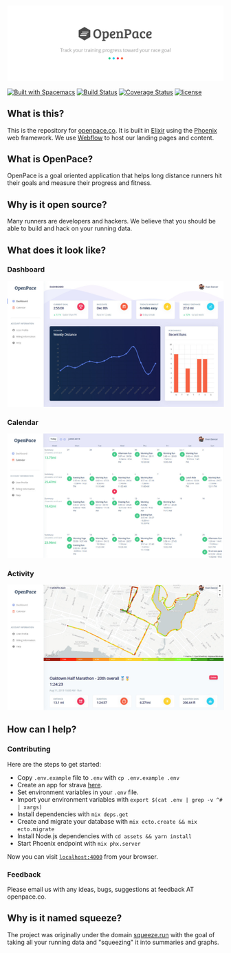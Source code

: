 ![OpenPace](https://github.com/edance/art/blob/master/squeeze/repo-banner.png)

[![Built with Spacemacs](https://cdn.rawgit.com/syl20bnr/spacemacs/442d025779da2f62fc86c2082703697714db6514/assets/spacemacs-badge.svg)](http://spacemacs.org)
[![Build Status](https://travis-ci.org/edance/openpace.svg?branch=master)](https://travis-ci.org/edance/openpace)
[![Coverage Status](https://coveralls.io/repos/github/edance/openpace/badge.svg?branch=master)](https://coveralls.io/github/edance/openpace?branch=master)
[![license](https://img.shields.io/github/license/edance/openpace.svg)](https://github.com/edance/openpace/blob/master/LICENSE.md)

## What is this?

This is the repository for [openpace.co](https://www.openpace.co).
It is built in [Elixir](http://elixir-lang.org/) using the [Phoenix](http://www.phoenixframework.org/) web framework.
We use [Webflow](https://webflow.com) to host our landing pages and content.

## What is OpenPace?

OpenPace is a goal oriented application that helps long distance runners hit their goals and measure their progress and fitness.

## Why is it open source?

Many runners are developers and hackers.
We believe that you should be able to build and hack on your running data.

## What does it look like?

### Dashboard
![Dashboard](https://github.com/edance/art/blob/master/squeeze/screenshots/dashboard.jpg)

### Calendar
![Calendar](https://github.com/edance/art/blob/master/squeeze/screenshots/calendar.jpg)

### Activity
![Activity](https://github.com/edance/art/blob/master/squeeze/screenshots/activity.jpg)

## How can I help?

### Contributing

Here are the steps to get started:

  * Copy `.env.example` file to `.env` with `cp .env.example .env`
  * Create an app for strava [here](https://developers.strava.com).
  * Set environment variables in your `.env` file.
  * Import your environment variables with `export $(cat .env | grep -v ^# | xargs)`
  * Install dependencies with `mix deps.get`
  * Create and migrate your database with `mix ecto.create && mix ecto.migrate`
  * Install Node.js dependencies with `cd assets && yarn install`
  * Start Phoenix endpoint with `mix phx.server`

Now you can visit [`localhost:4000`](http://localhost:4000) from your browser.

### Feedback

Please email us with any ideas, bugs, suggestions at feedback AT openpace.co.

## Why is it named squeeze?

The project was originally under the domain [squeeze.run](https://squeeze.run) with the goal of taking all your running data and "squeezing" it into summaries and graphs.
